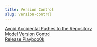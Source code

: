 ```yaml
---
title: Version Control
slug: version-control
---
```


[Avoid Accidental Pushes to the Repository](/no_push_to_origin.html)   
[Model Version Control](/model_version_control.html)  
[Release Playboo0k](/release_playbook.html)  